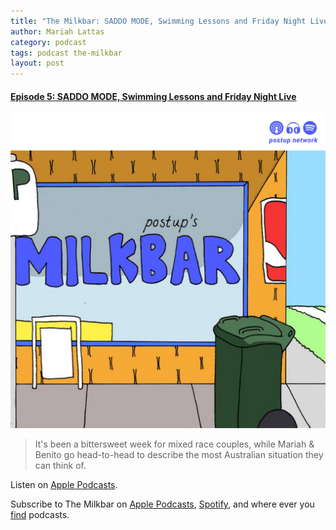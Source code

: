 ```yaml
---
title: "The Milkbar: SADDO MODE, Swimming Lessons and Friday Night Live"
author: Mariah Lattas
category: podcast
tags: podcast the-milkbar
layout: post
---
```


#### [Episode 5: SADDO MODE, Swimming Lessons and Friday Night Live](https://podcasts.apple.com/au/podcast/episode-5-saddo-mode-swimming-lessons-and-friday-night-live/id1478059008?i=1000452281651)

![The Milkbar Cover Art](/assets/images/the-milkbar.jpg)

> It's been a bittersweet week for mixed race couples, while Mariah & Benito go head-to-head to describe the most Australian situation they can think of.

Listen on [Apple Podcasts](https://podcasts.apple.com/au/podcast/episode-5-saddo-mode-swimming-lessons-and-friday-night-live/id1478059008?i=1000452281651).

Subscribe to The Milkbar on [Apple Podcasts](https://podcasts.apple.com/au/podcast/the-milkbar/id1478059008), [Spotify](https://open.spotify.com/show/1jZ8UrvFnje63aQNC4fzo2), and where ever you [find](https://player.whooshkaa.com/shows/the-milkbar) podcasts. 